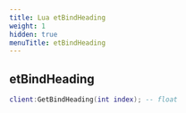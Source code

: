 ```yaml
---
title: Lua etBindHeading
weight: 1
hidden: true
menuTitle: etBindHeading
---
```

## etBindHeading
```lua
client:GetBindHeading(int index); -- float
```
